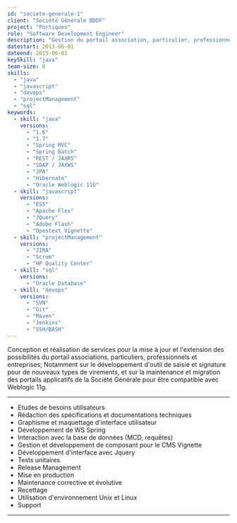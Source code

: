 ```yaml
---
id: "societe-generale-1"
client: "Société Générale BDDF"
project: "Portiques"
role: "Software Development Engineer"
description: "Gestion du portail association, particulier, professionnel et entreprise"
datestart: 2013-06-01
dateend: 2015-06-01
keySkill: "java"
team-size: 8
skills:
  - "java"
  - "javascript"
  - "devops"
  - "projectManagement"
  - "sql"
keywords:
  - skill: "java"
    versions:
      - "1.6"
      - "1.7"
      - "Spring MVC"
      - "Spring Batch"
      - "REST / JAXRS"
      - "SOAP / JAXWS"
      - "JPA"
      - "Hibernate"
      - "Oracle Weblogic 11G"
  - skill: "javascript"
    versions:
      - "ES5"
      - "Apache Flex"
      - "JQuery"
      - "Adobe Flash"
      - "Opentext Vignette"
  - skill: "projectManagement"
    versions:
      - "JIRA"
      - "Scrum"
      - "HP Quality Center"
  - skill: "sql"
    versions:
      - "Oracle Database"
  - skill: "devops"
    versions:
      - "SVN"
      - "Git"
      - "Maven"
      - "Jenkins"
      - "SSH/BASH"
---
```


Conception et réalisation de services pour la mise à jour et l'extension des possibilités du portail associations, particuliers, professionnels et entreprises; Notamment sur le développement d'outil de saisie et signature pour de nouveaux types de virements, et sur la maintenance et migration des portails applicatifs de la Société Générale pour être compatible avec Weblogic 11g.

---

- Etudes de besoins utilisateurs
- Rédaction des spécifications et documentations techniques
- Graphisme et maquettage d'interface utilisateur
- Développement de WS Spring
- Interaction avec la base de données (MCD, requêtes)
- Gestion et développement de composant pour le CMS Vignette
- Développement d'interface avec Jquery
- Tests unitaires
- Release Management
- Mise en production
- Maintenance corrective et évolutive
- Recettage
- Utilisation d'environnement Unix et Linux
- Support

---
